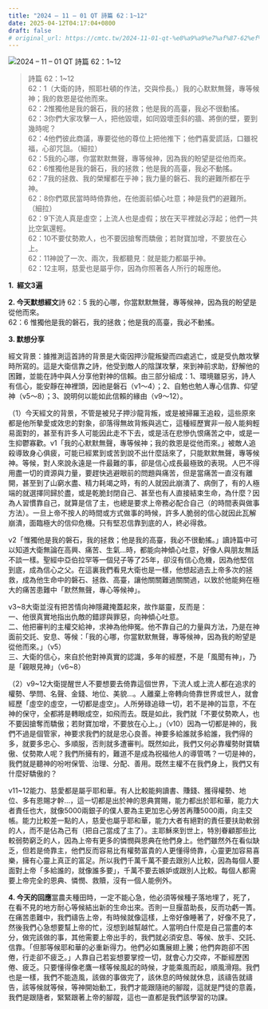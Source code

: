 ```yaml
---
title: "2024 – 11 – 01 QT 詩篇 62：1~12"
date: 2025-04-12T04:17:04+0800
draft: false
# original_url: https://cmtc.tw/2024-11-01-qt-%e8%a9%a9%e7%af%87-62%ef%bc%9a112
---
```


![2024 – 11 – 01 QT 詩篇 62：1~12](/images/qt.jpg  "2024 – 11 – 01 QT 詩篇 62：1~12")

> 詩篇 62：1~12  
> 62：1（大衛的詩，照耶杜頓的作法，交與伶長。）我的心默默無聲，專等候神；我的救恩是從他而來。  
> 62：2惟獨他是我的磐石，我的拯救；他是我的高臺，我必不很動搖。  
> 62：3你們大家攻擊一人，把他毀壞，如同毀壞歪斜的牆、將倒的壁，要到幾時呢？  
> 62：4他們彼此商議，專要從他的尊位上把他推下；他們喜愛謊話，口雖祝福，心卻咒詛。（細拉）  
> 62：5我的心哪，你當默默無聲，專等候神，因為我的盼望是從他而來。  
> 62：6惟獨他是我的磐石，我的拯救；他是我的高臺，我必不動搖。  
> 62：7我的拯救、我的榮耀都在乎神；我力量的磐石、我的避難所都在乎神。  
> 62：8你們眾民當時時倚靠他，在他面前傾心吐意；神是我們的避難所。（細拉）  
> 62：9下流人真是虛空；上流人也是虛假；放在天平裡就必浮起；他們一共比空氣還輕。  
> 62：10不要仗勢欺人，也不要因搶奪而驕傲；若財寶加增，不要放在心上。  
> 62：11神說了一次、兩次，我都聽見：就是能力都屬乎神。  
> 62：12主啊，慈愛也是屬乎你，因為你照著各人所行的報應他。

**1.  經文3遍**

**2. 今天默想經文**詩 62：5 我的心哪，你當默默無聲，專等候神，因為我的盼望是從他而來。  
62：6 惟獨他是我的磐石，我的拯救；他是我的高臺，我必不動搖。

**3. 默想分享**

經文背景：據推測這首詩的背景是大衛因押沙龍叛變而四處逃亡，或是受仇敵攻擊時所寫的。這是大衛信靠之詩，他受到敵人的陰謀攻擊，來到神前求助，舒解他的困難，並能在詩中與人分享他對神的信賴。由三部分組成：1、環境雖惡劣，詩人有信心，能安靜在神裡頭，因祂是磐石（v1～4）；2、自勉也勉人專心信靠、仰望神（v5～8）；3、說明何以能如此信賴的緣由（v9～12）。

（1）今天經文的背景，不管是被兒子押沙龍背叛，或是被掃羅王追殺，這些原來都是他所摰愛或效忠的對象，卻落得無故背叛與逃亡，這種經歷實非一般人能夠輕易面對的，甚至有許多人可能因此走不下去，或是活在悲慘仇恨痛苦之中，或是一生抑鬱寡歡。v1「我的心默默無聲，專等候神；我的救恩是從他而來。」被敵人追殺導致身心俱疲，可能已經累到或苦到說不出什麼話來了，只能默默無聲，專等候神。等候，對人來說永遠是一件最難的事，卻是信心成長最極致的表現。人巴不得用盡一切的資源與力量，要趕快逃避眼前的問題與痛苦，但是當痛苦一直沒有離開，甚至到了山窮水盡、精力耗竭之時，有的人就因此崩潰了、病倒了，有的人極端的就選擇同歸於盡，或是乾脆封閉自己、甚至也有人直接結束生命，為什麼？因為人習慣靠自己，就算是信了主，也總是要求上帝務必配合自己（的時間表與做事方法）。一旦上帝不按人的時間或方式做事的時候，許多人脆弱的信心就因此瓦解崩潰，面臨極大的信仰危機。只有堅忍信靠到底的人，終必得救。

v2「惟獨他是我的磐石，我的拯救；他是我的高臺，我必不很動搖。」讀詩篇中可以知道大衛無論在高興、痛苦、生氣…時，都能向神傾心吐意，好像人與朋友無話不談一樣。聖經中亞伯拉罕等一個兒子等了25年，卻沒有信心危機，因為他堅信到底，成為信心之父。在這裏我們看見大衛也是一樣，他想起過去上帝多次的拯救，成為他生命中的磐石、拯救、高臺，讓他關關難過關關過，以致於他能夠在極大的痛苦患難中「默然無聲，專心等候神」。

v3~8大衛並沒有把苦情向神隱藏掩蓋起來，故作屬靈，反而是：  
一、他很真實地指出仇敵的錯謬與罪惡，向神傾心吐意。  
二、他把審判的主權交給神，求神為他伸冤。他不靠自己的力量與方法，乃是在神面前交託、安息、等候：「我的心哪，你當默默無聲，專等候神，因為我的盼望是從他而來。」（v5）  
三、大衛的信心，來自於他對神真實的認識，多年的經歷，不是「風聞有神」，乃是「親眼見神」（v6~8）

（2）v9~12大衛提醒世人不要想要去倚靠這個世界，下流人或上流人都在追求的權勢、學問、名聲、金錢、地位、美貌…。人離棄上帝轉向倚靠世界或世人，就會經歷「虛空的虛空，一切都是虛空」。人所勞碌追碌一切，若不是神的旨意，不在神的保守，全都將是轉眼成空，如飛而去。既是如此，我們就「不要仗勢欺人，也不要因搶奪而驕傲；若財寶加增，不要放在心上。」（v10）因為一切都是神的，我們不過是個管家，神要求我們的就是忠心良善。神要多給誰就多給誰，我們得的多，就要多忠心、多順服，否則就多遭審判。既然如此，我們又何必靠權勢財寶驕傲、仗勢欺人呢？我們所擁有的，難道不是成為祝福他人的導管嗎？一切是神的，我們就是聽神的吩咐保管、治理、分配、善用。既然主權不在我們身上，我們又有什麼好驕傲的？

v11~12能力、慈愛都是屬乎耶和華。有人比較能夠讀書、賺錢、獲得權勢、地位、多有恩賜才幹…，這一切都是出於神的恩典賞賜，能力都出於耶和華，能力大者責任也大，就像5000兩銀子的僕人要為主更加忠心勞苦再賺5000兩，向主交帳。能力比較差一點的人，慈愛也屬乎耶和華，能力大者有絕對的責任要扶助軟弱的人，而不是佔為己有（把自己當成了主了）。主耶穌來到世上，特別眷顧那些比較弱勢窮乏的人，因為上帝有更多的憐憫與恩典在他們身上。他們雖然外在看似缺乏，但若是倚靠主，他們反而容易比有權勢富貴的人更懂得倚靠，心靈更加容易喜樂，擁有心靈上真正的富足。所以我們千萬千萬不要去跟別人比較，因為每個人要面對上帝「多給誰的，就像誰多要」，千萬不要去嫉妒或跟別人比較。每個人都需要上帝完全的恩典、憐憫、救贖，沒有一個人能例外。

**4. 今天的回應**當農夫種田時，一定不能心急，他必須等候種子落地埋了，死了，在看不見的地方耐心等候結出新的生命出來。否則一旦揠苗助長，反而功虧一簣。在痛苦患難中，我們禱告上帝，有時候就像這樣，上帝好像睡著了，好像不見了，然後我們心急想要幫上帝的忙，沒想到越幫越忙。人當明白什麼是自己當盡的本分，做完該做的事，其他需要上帝出手的，我們就必須安息、等候、放手、交託、信靠。「但那等候耶和華的必重新得力。他們必如鷹展翅上騰；他們奔跑卻不困倦，行走卻不疲乏。」人靠自己若妄想要掌控一切，就會心力交瘁，不斷經歷困倦、疲乏。只要懂得像老鷹一樣等候風起的時候，才能乘風而起，順風滑翔。我們也是一樣，我們不能造風，該做的事做完了，該休息的時候就休息，該禱告就禱告，該等候就等候，等神開始動工，我們才能跟隨祂的腳蹤，這就是門徒的意義，我們是跟隨者，緊緊跟著上帝的腳蹤，這也一直都是我們該學習的功課。